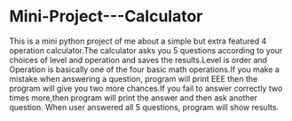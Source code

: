 # Mini-Project---Calculator
This is a mini python project of me about a simple but extra featured 4 operation calculator.The calculator asks you 5 questions according to your choices of level and operation and saves the results.Level is order and Operation is basically one of the four basic math operations.If you make a mistake when answering a question, program will print EEE then the program will give you two more chances.If you fail to answer correctly two times more,then program will print the answer and then ask another question. When user answered all 5 questions, program will show results.
